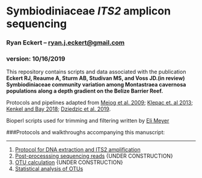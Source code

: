 # Symbiodiniaceae *ITS2* amplicon sequencing  
### Ryan Eckert – ryan.j.eckert@gmail.com  
### version: 10/16/2019  

This repository contains scripts and data associated with the publication **Eckert RJ, Reaume A, Sturm AB, Studivan MS, and Voss JD.(in review) Symbiodiniaceae community variation among Montastraea cavernosa populations along a depth gradient on the Belize Barrier Reef.**

Protocols and pipelines adapted from [Meiog et al. 2009](https://doi.org/10.1111/j.1755-0998.2008.02222.x); [Klepac et. al 2013](https://doi.org/10.3354/meps11369); [Kenkel and Bay 2018](https://doi.org/10.7717/peerj.6047); [Dziedzic et al. 2019](https://doi.org/https://doi.org/10.1111/mec.15081).  

Bioperl scripts used for trimming and filtering written by [Eli Meyer](https://github.com/Eli-Meyer/ASV_utilities)  

###Protocols and walkthroughs accompanying this manuscript:
***
1. [Protocol for DNA extraction and ITS2 amplification](https://ryaneckert.github.io/Symbiodiniaceae-ITS2/lab_protocol)  
2. [Post-processsing sequencing reads](https://ryaneckert.github.io/Symbiodiniaceae-ITS2/seq_processing) {UNDER CONSTRUCTION}
3. [OTU calculation](https://ryaneckert.github.io/Symbiodiniaceae-ITS2/dada_lulu) {UNDER CONSTRUCTION}
4. [Statistical analysis of OTUs](https://ryaneckert.github.io/Symbiodiniaceae-ITS2/stats)
